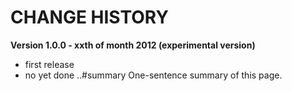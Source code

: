 # CHANGE HISTORY #

**Version 1.0.0 - xxth of month 2012 (experimental version)**
  * first release
  * no yet done ..#summary One-sentence summary of this page.